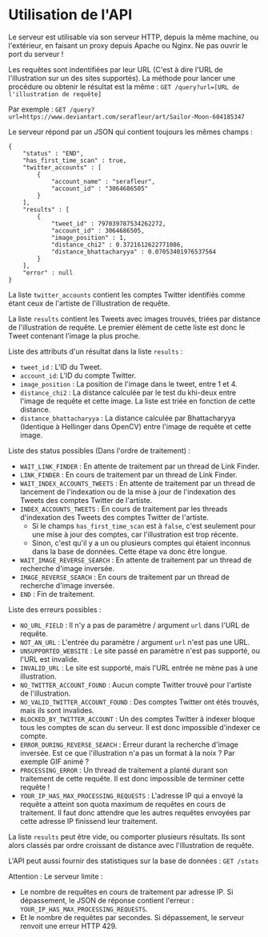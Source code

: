 # Utilisation de l'API

Le serveur est utilisable via son serveur HTTP, depuis la même machine, ou l'extérieur, en faisant un proxy depuis Apache ou Nginx. Ne pas ouvrir le port du serveur !

Les requêtes sont indentifiées par leur URL (C'est à dire l'URL de l'illustration sur un des sites supportés). La méthode pour lancer une procédure ou obtenir le résultat est la même : `GET /query?url=[URL de l'illustration de requête]`

Par exemple : `GET /query?url=https://www.deviantart.com/serafleur/art/Sailor-Moon-604185347`

Le serveur répond par un JSON qui contient toujours les mêmes champs :
```
{
	"status" : "END",
	"has_first_time_scan" : true,
	"twitter_accounts" : [
		{
			"account_name" : "serafleur",
			"account_id" : "3064686505"
		}
	],
	"results" : [
		{
			"tweet_id" : 797039787534262272,
			"account_id" : 3064686505,
			"image_position" : 1,
			"distance_chi2" : 0.3721612622771086,
			"distance_bhattacharyya" : 0.07053401976537564
		}
	],
	"error" : null
}
```

La liste `twitter_accounts` contient les comptes Twitter identifiés comme étant ceux de l'artiste de l'illustration de requête.

La liste `results` contient les Tweets avec images trouvés, triées par distance de l'illustration de requête. Le premier élément de cette liste est donc le Tweet contenant l'image la plus proche.

Liste des attributs d'un résultat dans la liste `results` :
- `tweet_id` : L'ID du Tweet.
- `account_id`: L'ID du compte Twitter.
- `image_position` : La position de l'image dans le tweet, entre 1 et 4.
- `distance_chi2` : La distance calculée par le test du khi-deux entre l'image de requête et cette image. La liste est triée en fonction de cette distance.
- `distance_bhattacharyya` : La distance calculée par Bhattacharyya (Identique à Hellinger dans OpenCV) entre l'image de requête et cette image.

Liste des status possibles (Dans l'ordre de traitement) :
- `WAIT_LINK_FINDER` : En attente de traitement par un thread de Link Finder.
- `LINK_FINDER` : En cours de traitement par un thread de Link Finder.
- `WAIT_INDEX_ACCOUNTS_TWEETS` : En attente de traitement par un thread de lancement de l'indexation ou de la mise à jour de l'indexation des Tweets des comptes Twitter de l'artiste.
- `INDEX_ACCOUNTS_TWEETS` : En cours de traitement par les threads d'indexation des Tweets des comptes Twitter de l'artiste.
  - Si le champs `has_first_time_scan` est à `false`, c'est seulement pour une mise à jour des comptes, car l'illustration est trop récente.
  - Sinon, c'est qu'il y a un ou plusieurs comptes qui étaient inconnus dans la base de données. Cette étape va donc être longue.
- `WAIT_IMAGE_REVERSE_SEARCH` : En attente de traitement par un thread de recherche d'image inversée.
- `IMAGE_REVERSE_SEARCH` : En cours de traitement par un thread de recherche d'image inversée.
- `END` : Fin de traitement.

Liste des erreurs possibles :
- `NO_URL_FIELD` : Il n'y a pas de paramètre / argument `url` dans l'URL de requête.
- `NOT_AN_URL` : L'entrée du paramètre / argument `url` n'est pas une URL.
- `UNSUPPORTED_WEBSITE` : Le site passé en paramètre n'est pas supporté, ou l'URL est invalide.
- `INVALID_URL` : Le site est supporté, mais l'URL entrée ne mène pas à une illustration.
- `NO_TWITTER_ACCOUNT_FOUND` : Aucun compte Twitter trouvé pour l'artiste de l'illustration.
- `NO_VALID_TWITTER_ACCOUNT_FOUND` : Des comptes Twitter ont étés trouvés, mais ils sont invalides.
- `BLOCKED_BY_TWITTER_ACCOUNT` : Un des comptes Twitter à indexer bloque tous les comptes de scan du serveur. Il est donc impossible d'indexer ce compte.
- `ERROR_DURING_REVERSE_SEARCH` : Erreur durant la recherche d'image inversée. Est ce que l'illustration n'a pas un format à la noix ? Par exemple GIF animé ?
- `PROCESSING_ERROR` : Un thread de traitement a planté durant son traitement de cette requête. Il est donc impossible de terminer cette requête !
- `YOUR_IP_HAS_MAX_PROCESSING_REQUESTS` : L'adresse IP qui a envoyé la requête a atteint son quota maximum de requêtes en cours de traitement. Il faut donc attendre que les autres requêtes envoyées par cette adresse IP finissend leur traitement. 

La liste `results` peut être vide, ou comporter plusieurs résultats. Ils sont alors classés par ordre croissant de distance avec l'illustration de requête.

L'API peut aussi fournir des statistiques sur la base de données : `GET /stats`

Attention : Le serveur limite :
- Le nombre de requêtes en cours de traitement par adresse IP. Si dépassement, le JSON de réponse contient l'erreur : `YOUR_IP_HAS_MAX_PROCESSING_REQUESTS`.
- Et le nombre de requêtes par secondes. Si dépassement, le serveur renvoit une erreur HTTP 429.
